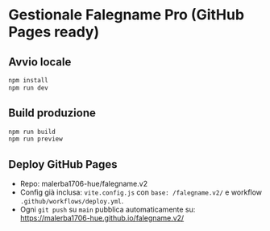 # Gestionale Falegname Pro (GitHub Pages ready)

## Avvio locale
```bash
npm install
npm run dev
```

## Build produzione
```bash
npm run build
npm run preview
```

## Deploy GitHub Pages
- Repo: malerba1706-hue/falegname.v2
- Config già inclusa: `vite.config.js` con `base: /falegname.v2/` e workflow `.github/workflows/deploy.yml`.
- Ogni `git push` su `main` pubblica automaticamente su: https://malerba1706-hue.github.io/falegname.v2/

